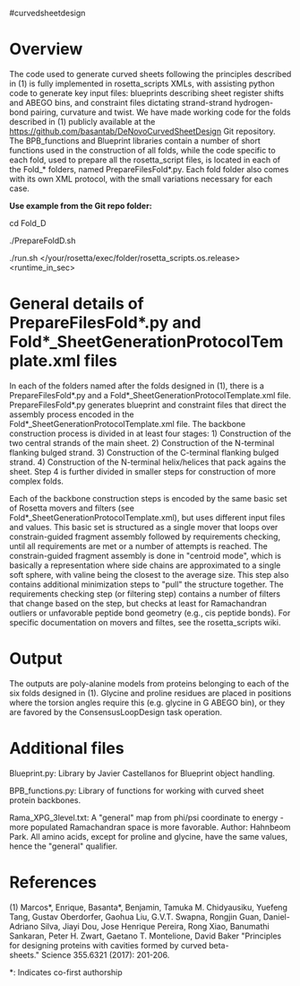 #curvedsheetdesign

Overview
========

The code used to generate curved sheets following the principles described in (1) is fully implemented in rosetta_scripts XMLs, with assisting python code to generate key input files: blueprints describing sheet register shifts and ABEGO bins, and constraint files dictating strand-strand hydrogen-bond pairing, curvature and twist. We have made working code for the folds described in (1) publicly available at the https://github.com/basantab/DeNovoCurvedSheetDesign Git repository. The BPB_functions and Blueprint libraries contain a number of short functions used in the construction of all folds, while the code specific to each fold, used to prepare all the rosetta_script files, is located in each of the Fold_\* folders, named PrepareFilesFold\*.py. Each fold folder also comes with its own XML protocol, with the small variations necessary for each case.

**Use example from the Git repo folder:**

cd Fold_D

./PrepareFoldD.sh

./run.sh \</your/rosetta/exec/folder/rosetta_scripts.os.release\> \<runtime_in_sec\>

General details of PrepareFilesFold\*.py and Fold\*_SheetGenerationProtocolTemplate.xml files
===========================================================================================

In each of the folders named after the folds designed in (1), there is a PrepareFilesFold\*.py and a Fold*_SheetGenerationProtocolTemplate.xml file. PrepareFilesFold\*.py generates blueprint and constraint files that direct the assembly process encoded in the Fold*_SheetGenerationProtocolTemplate.xml file. The backbone construction process is divided in at least four stages: 1) Construction of the two central strands of the main sheet. 2) Construction of the N-terminal flanking bulged strand. 3) Construction of the C-terminal flanking bulged strand. 4) Construction of the N-terminal helix/helices that pack agains the sheet. Step 4 is further divided in smaller steps for construction of more complex folds.

Each of the backbone construction steps is encoded by the same basic set of Rosetta movers and filters (see Fold\*_SheetGenerationProtocolTemplate.xml), but uses different input files and values. This basic set is structured as a single mover that loops over constrain-guided fragment assembly followed by requirements checking, until all requirements are met or a number of attempts is reached. The constrain-guided fragment assembly is done in "centroid mode", which is basically a representation where side chains are approximated to a single soft sphere, with valine being the closest to the average size. This step also contains additional minimization steps to "pull" the structure together. The requirements checking step (or filtering step) contains a number of filters that change based on the step, but checks at least for Ramachandran outliers or unfavorable peptide bond geometry (e.g., cis peptide bonds). For specific documentation on movers and filtes, see the rosetta_scripts wiki.

Output
======

The outputs are poly-alanine models from proteins belonging to each of the six folds designed in (1). Glycine and proline residues are placed in positions where the torsion angles require this (e.g. glycine in G ABEGO bin), or they are favored by the ConsensusLoopDesign task operation.

Additional files
================

Blueprint.py: Library by Javier Castellanos for Blueprint object handling.

BPB_functions.py: Library of functions for working with curved sheet protein backbones.

Rama_XPG_3level.txt: A "general" map from phi/psi coordinate to energy - more populated Ramachandran space is more favorable. Author: Hahnbeom Park. All amino acids, except for proline and glycine, have the same values, hence the "general" qualifier.

References
==========

(1) Marcos\*, Enrique, Basanta\*, Benjamin, Tamuka M. Chidyausiku, Yuefeng Tang, Gustav Oberdorfer, Gaohua Liu, G.V.T. Swapna, Rongjin Guan, Daniel-Adriano Silva, Jiayi Dou, Jose Henrique Pereira, Rong Xiao, Banumathi Sankaran, Peter H. Zwart, Gaetano T. Montelione, David Baker "Principles for designing proteins with cavities formed by curved beta-sheets." Science 355.6321 (2017): 201-206.

*: Indicates co-first authorship